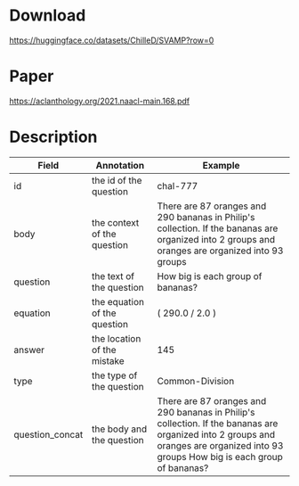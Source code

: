 # Download
https://huggingface.co/datasets/ChilleD/SVAMP?row=0

# Paper
https://aclanthology.org/2021.naacl-main.168.pdf

# Description
| Field           | Annotation                   | Example                                                                                                                                                                            |
| --------------- | ---------------------------- | ---------------------------------------------------------------------------------------------------------------------------------------------------------------------------------- |
| id              | the id of the question       | chal-777                                                                                                                                                                           |
| body            | the context of the question  | There are 87 oranges and 290 bananas in Philip's collection. If the bananas are organized into 2 groups and oranges are organized into 93 groups                                   |
| question        | the text of the question     | How big is each group of bananas?                                                                                                                                                  |
| equation        | the equation of the question | ( 290.0 / 2.0 )                                                                                                                                                                    |
| answer          | the location of the mistake  | 145                                                                                                                                                                                |
| type            | the type of the question     | Common-Division                                                                                                                                                                    |
| question_concat | the body and the question    | There are 87 oranges and 290 bananas in Philip's collection. If the bananas are organized into 2 groups and oranges are organized into 93 groups How big is each group of bananas? |